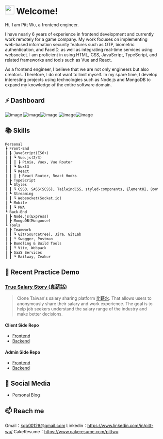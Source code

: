 # <img src="https://i.imgur.com/N573qVR.gif" width="30px" height="30px"> Welcome!

Hi, I am Pitt Wu, a frontend engineer.

I have nearly 6 years of experience in frontend development and currently work remotely for a game company. My work focuses on implementing web-based information security features such as OTP, biometric authentication, and FaceID, as well as integrating real-time services using websocket. I am proficient in using HTML, CSS, JavaScript, TypeScript, and related frameworks and tools such as Vue and React.

As a frontend engineer, I believe that we are not only engineers but also creators. Therefore, I do not want to limit myself. In my spare time, I develop interesting projects using technologies such as Node.js and MongoDB to expand my knowledge of the entire software domain.

## ⚡ Dashboard

![image](http://github-profile-summary-cards.vercel.app/api/cards/profile-details?username=wuzhe0912&theme=github_dark)
![image](http://github-profile-summary-cards.vercel.app/api/cards/repos-per-language?username=wuzhe0912&theme=github_dark)![image](http://github-profile-summary-cards.vercel.app/api/cards/most-commit-language?username=wuzhe0912&theme=github_dark)
![image](http://github-profile-summary-cards.vercel.app/api/cards/stats?username=wuzhe0912&theme=github_dark)![image](http://github-profile-summary-cards.vercel.app/api/cards/productive-time?username=wuzhe0912&theme=github_dark&utcOffset=8)

## 📚 Skills

```md
Personal
┣ Front-End
┃ ┣ JavaScript(ES6+)
┃ ┃ ┗ Vue.js(2/3)
┃ ┃ ┃ ┣ Pinia, Vuex, Vue Router
┃ ┃ ┗ Nuxt3
┃ ┃ ┗ React
┃ ┃ ┃ ┣ React Router, React Hooks
┃ ┣ TypeScript
┃ ┗ Styles
┃ ┃ ┗ CSS3, SASS(SCSS), TailwindCSS, styled-components, ElementUI, BootStrap
┃ ┗ Streaming
┃ ┃ ┗ Websocket(Socket.io)
┃ ┗ Mobile
┃ ┃ ┗ PWA
┗ Back-End
┃ ┣ Node.js(Express)
┃ ┣ MongoDB(Mongoose)
┗ Tools
┃ ┣ Teamwork
┃ ┃ ┗ Git(Sourcetree), Jira, GitLab
┃ ┃ ┗ Swagger, Postman
┃ ┣ Bundling & Build Tools
┃ ┃ ┗ Vite, Webpack
┃ ┣ SaaS Services
┃ ┃ ┗ Railway, Zeabur
```

## 📜 Recent Practice Demo

### [True Salary Story (真薪話)](https://github.com/North-Cat/true-salary-story-client)

> Clone Taiwan's salary sharing platform [比薪水](https://salary.tw/). That allows users to anonymously share their salary and work experience. The goal is to help job seekers understand the salary range of the industry and make better decisions.

#### Client Side Repo

- [Frontend](https://github.com/North-Cat/true-salary-story-client)
- [Backend](https://github.com/North-Cat/true-salary-story-client-api)

#### Admin Side Repo

- [Frontend](https://github.com/North-Cat/true-salary-story-admin)
- [Backend](https://github.com/North-Cat/true-salary-story-admin-api)

## 📝 Social Media

- [Personal Blog](https://pitt-wu-blog.vercel.app/)

## 📫 Reach me

Gmail：kgb00128@gmail.com
Linkedin：https://www.linkedin.com/in/pitt-wu/
CakeResume：https://www.cakeresume.com/pittwu
